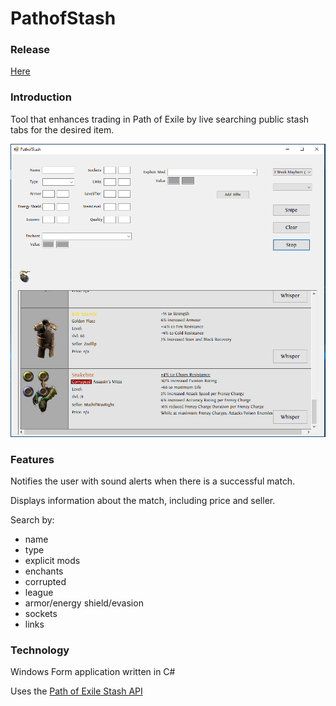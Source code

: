 # PathofStash

### Release
[Here](https://github.com/exdunn/PathofStash/releases)

### Introduction
Tool that enhances trading in Path of Exile by live searching public stash tabs for the desired item.

![screenshot](/PathofStash/screenshot.png?raw=true "PathofStash")

### Features
Notifies the user with sound alerts when there is a successful match.

Displays information about the match, including price and seller.

Search by:
  - name
  - type
  - explicit mods
  - enchants
  - corrupted
  - league
  - armor/energy shield/evasion
  - sockets
  - links
  
### Technology
Windows Form application written in C#

Uses the [Path of Exile Stash API](http://pathofexile.gamepedia.com/Public_stash_tab_API)

